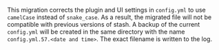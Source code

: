 This migration corrects the plugin and UI settings in `config.yml` to use `camelCase` instead of `snake_case`. As a result, the migrated file will not be compatible with previous versions of stash. A backup of the current `config.yml` will be created in the same directory with the name `config.yml.57.<date and time>`. The exact filename is written to the log.
